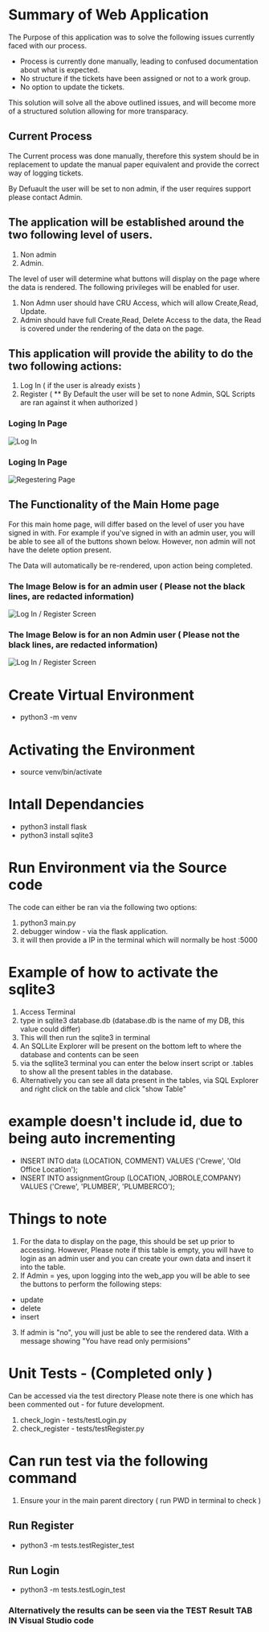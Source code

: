 # Summary of Web Application

The Purpose of this application was to solve the following issues currently faced with our process.

- Process is currently done manually, leading to confused documentation about what is expected.
- No structure if the tickets have been assigned or not to a work group.
- No option to update the tickets.

This solution will solve all the above outlined issues, and will become more of a structured solution allowing for more transparacy.

## Current Process

The Current process was done manually, therefore this system should be in replacement to update the manual paper equivalent and provide the correct way of logging tickets.

By Defuault the user will be set to non admin, if the user requires support please contact Admin.

## The application will be established around the two following level of users.

1. Non admin
2. Admin.

The level of user will determine what buttons will display on the page where the data is rendered. The following privileges will be enabled for user.

1. Non Admn user should have CRU Access, which will allow Create,Read, Update.
2. Admin should have full Create,Read, Delete Access to the data, the Read is covered under the rendering of the data on the page.

## This application will provide the ability to do the two following actions:

1. Log In ( if the user is already exists )
2. Register ( \*\* By Default the user will be set to none Admin, SQL Scripts are ran against it when authorized )

### Loging In Page

![Log In](static/images/LogingInPage.jpeg)

### Loging In Page

![Regestering Page ](static/images/register.jpeg)

## The Functionality of the Main Home page

For this main home page, will differ based on the level of user you have signed in with. For example if you've signed in with an admin user, you will be able to see all of the buttons shown below. However, non admin will not have the delete option present.

The Data will automatically be re-rendered, upon action being completed.

### The Image Below is for an admin user ( Please not the black lines, are redacted information)

![Log In / Register Screen](static/images/adminUser.jpeg)

### The Image Below is for an non Admin user ( Please not the black lines, are redacted information)

![Log In / Register Screen](static/images/nonAdmin.jpeg)

# Create Virtual Environment

- python3 -m venv <name of environment>

# Activating the Environment

- source venv/bin/activate

# Intall Dependancies

- python3 install flask
- python3 install sqlite3

# Run Environment via the Source code

The code can either be ran via the following two options:

1. python3 main.py
2. debugger window - via the flask application.
3. it will then provide a IP in the terminal which will normally be host :5000

# Example of how to activate the sqlite3

1. Access Terminal
2. type in sqlite3 database.db (database.db is the name of my DB, this value could differ)
3. This will then run the sqlite3 in terminal
4. An SQLLite Explorer will be present on the bottom left to where the database and contents can be seen
5. via the sqllite3 terminal you can enter the below insert script or .tables to show all the present tables in the database.
6. Alternatively you can see all data present in the tables, via SQL Explorer and right click on the table and click "show Table"

# example doesn't include id, due to being auto incrementing

- INSERT INTO data (LOCATION, COMMENT) VALUES ('Crewe', 'Old Office Location');
- INSERT INTO assignmentGroup (LOCATION, JOBROLE,COMPANY) VALUES ('Crewe', 'PLUMBER', 'PLUMBERCO');

# Things to note

1. For the data to display on the page, this should be set up prior to accessing. However, Please note if this table is empty, you will have to login as an admin user and you can create your own data and insert it into the table.
2. If Admin = yes, upon logging into the web_app you will be able to see the buttons to perform the following steps:

- update
- delete
- insert

3. If admin is "no", you will just be able to see the rendered data. With a message showing "You have read only permisions"

# Unit Tests - (Completed only )

Can be accessed via the test directory
Please note there is one which has been commented out - for future development.

1. check_login - tests/testLogin.py
2. check_register - tests/testRegister.py

# Can run test via the following command

1. Ensure your in the main parent directory ( run PWD in terminal to check )

## Run Register

- python3 -m tests.testRegister_test

## Run Login

- python3 -m tests.testLogin_test

### Alternatively the results can be seen via the TEST Result TAB IN Visual Studio code
